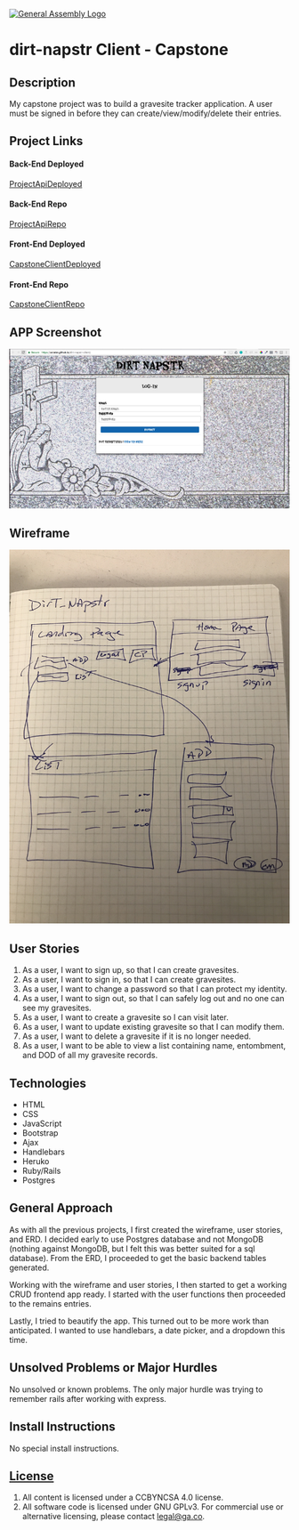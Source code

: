 [![General Assembly Logo](https://camo.githubusercontent.com/1a91b05b8f4d44b5bbfb83abac2b0996d8e26c92/687474703a2f2f692e696d6775722e636f6d2f6b6538555354712e706e67)](https://generalassemb.ly/education/web-development-immersive)


# dirt-napstr Client - Capstone

## Description

My capstone project was to build a gravesite tracker application.  A user must
be signed in before they can create/view/modify/delete their entries.

## Project Links

#### Back-End Deployed
[ProjectApiDeployed](https://octater-dirt-napstr-api.herokuapp.com/)
#### Back-End Repo
[ProjectApiRepo](https://github.com/octater/dirt-napstr-api)

#### Front-End Deployed
[CapstoneClientDeployed](https://octater.github.io/dirt-napstr-client/)
#### Front-End Repo
[CapstoneClientRepo](https://github.com/octater/dirt-napstr-client)

## APP Screenshot

![Alt text](images/app.jpeg)

## Wireframe

![Wireframe](images/wireframe.jpg)

## User Stories

1. As a user, I want to sign up, so that I can create gravesites.
2. As a user, I want to sign in, so that I can create gravesites.
3. As a user, I want to change a password so that I can protect my identity.
4. As a user, I want to sign out, so that I can safely log out and no one can see my gravesites.
5. As a user, I want to create a gravesite so I can visit later.
6. As a user, I want to update existing gravesite so that I can modify them.
7. As a user, I want to delete a gravesite if it is no longer needed.
8. As a user, I want to be able to view a list containing name, entombment,
    and DOD of all my gravesite records.


## Technologies

-   HTML
-   CSS
-   JavaScript
-   Bootstrap
-   Ajax
-   Handlebars
-   Heruko
-   Ruby/Rails
-   Postgres

## General Approach

As with all the previous projects, I first created the wireframe, user stories,
and ERD. I decided early to use Postgres database and not MongoDB (nothing
against MongoDB, but I felt this was better suited for a sql database).  From
the ERD, I proceeded to get the basic backend tables generated.

Working with the wireframe and user stories, I then started to get a working
CRUD frontend app ready.  I started with the user functions then proceeded to
the remains entries.

Lastly, I tried to beautify the app.  This turned out to be more work than
anticipated.  I wanted to use handlebars, a date picker, and a dropdown this
time.

## Unsolved Problems or Major Hurdles

No unsolved or known problems.  The only major hurdle was trying to remember
rails after working with express.

## Install Instructions

No special install instructions.

## [License](LICENSE)

1.  All content is licensed under a CC­BY­NC­SA 4.0 license.
1.  All software code is licensed under GNU GPLv3. For commercial use or
    alternative licensing, please contact legal@ga.co.
